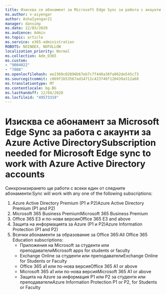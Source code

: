 ```yaml
---
title: Изисква се абонамент за Microsoft Edge Sync за работа с акаунти за Azure Active Directory
ms.author: v-aiyengar
author: AshaIyengar21
manager: dansimp
ms.date: 12/03/2020
ms.audience: Admin
ms.topic: article
ms.service: o365-administration
ROBOTS: NOINDEX, NOFOLLOW
localization_priority: Normal
ms.collection: Adm_O365
ms.custom:
- "9004022"
- "7088"
ms.openlocfilehash: ee2369c02896b67eb7c7f448a38fa862de545c73
ms.sourcegitcommit: c069f1b53567ad14711c423740f120439a312a60
ms.translationtype: MT
ms.contentlocale: bg-BG
ms.lasthandoff: 12/04/2020
ms.locfileid: "49573319"
---
```

# <a name="subscription-needed-for-microsoft-edge-sync-to-work-with-azure-active-directory-accounts"></a><span data-ttu-id="4d4fa-102">Изисква се абонамент за Microsoft Edge Sync за работа с акаунти за Azure Active Directory</span><span class="sxs-lookup"><span data-stu-id="4d4fa-102">Subscription needed for Microsoft Edge sync to work with Azure Active Directory accounts</span></span>

<span data-ttu-id="4d4fa-103">Синхронизирането ще работи с всеки един от следните абонаменти:</span><span class="sxs-lookup"><span data-stu-id="4d4fa-103">Sync will work with any one of the following subscriptions:</span></span>

1. <span data-ttu-id="4d4fa-104">Azure Active Directory Premium (P1 и P2)</span><span class="sxs-lookup"><span data-stu-id="4d4fa-104">Azure Active Directory Premium (P1 and P2)</span></span>
1. <span data-ttu-id="4d4fa-105">Microsoft 365 Business Premium</span><span class="sxs-lookup"><span data-stu-id="4d4fa-105">Microsoft 365 Business Premium</span></span>
1. <span data-ttu-id="4d4fa-106">Office 365 E3 и по-нови версии</span><span class="sxs-lookup"><span data-stu-id="4d4fa-106">Office 365 E3 and above</span></span>
1. <span data-ttu-id="4d4fa-107">Защита на информацията за Azure (P1 и P2)</span><span class="sxs-lookup"><span data-stu-id="4d4fa-107">Azure Information Protection (P1 and P2)</span></span>
1. <span data-ttu-id="4d4fa-108">Всички абонаменти за образование за Office 365:</span><span class="sxs-lookup"><span data-stu-id="4d4fa-108">All Office 365 Education subscriptions:</span></span>
    - <span data-ttu-id="4d4fa-109">Приложения на Microsoft за студенти или преподаватели</span><span class="sxs-lookup"><span data-stu-id="4d4fa-109">Microsoft apps for students or faculty</span></span>
    - <span data-ttu-id="4d4fa-110">Exchange Online за студенти или преподаватели</span><span class="sxs-lookup"><span data-stu-id="4d4fa-110">Exchange Online for Students or Faculty</span></span>
    - <span data-ttu-id="4d4fa-111">Office 365 a1 или по-нова версия</span><span class="sxs-lookup"><span data-stu-id="4d4fa-111">Office 365 A1 or above</span></span>
    - <span data-ttu-id="4d4fa-112">Microsoft 365 a1 или по-нова версия</span><span class="sxs-lookup"><span data-stu-id="4d4fa-112">Microsoft 365 A1 or above</span></span>
    - <span data-ttu-id="4d4fa-113">Защита на Azure за информация P1 или P2 за студенти или преподаватели</span><span class="sxs-lookup"><span data-stu-id="4d4fa-113">Azure Information Protection P1 or P2, for Students or Faculty</span></span>
